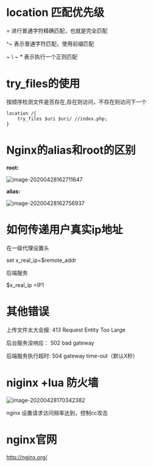 # location 匹配优先级

= 进行普通字符精确匹配，也就是完全匹配

^~ 表示普通字符匹配，使用前缀匹配

~ \ ~ * 表示执行一个正则匹配



# try_files的使用

按顺序检测文件是否存在,存在则访问，不存在则访问下一个

```
location /{
	try_files $uri $uri/ //index.php;
}
```



# Nginx的alias和root的区别

**root:**

![image-20200428162711647](C:\Users\vinti\AppData\Roaming\Typora\typora-user-images\image-20200428162711647.png)

**alias:**

![image-20200428162756937](C:\Users\vinti\AppData\Roaming\Typora\typora-user-images\image-20200428162756937.png)

# 如何传递用户真实ip地址

在一级代理设置头

set x_real_ip=$remote_addr 

后端服务

$x_real_ip =IP1



# 其他错误

上传文件太大会报:  413 Request Entity Too Large

后台服务没响应： 502 bad gateway

后端服务执行超时: 504 gateway time-out（默认X秒）



# niginx +lua 防火墙

![image-20200428170342382](C:\Users\vinti\AppData\Roaming\Typora\typora-user-images\image-20200428170342382.png)

nginx 设置请求访问频率达到，控制cc攻击





# nginx官网

http://nginx.org/